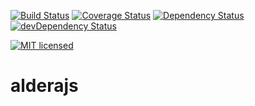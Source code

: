 [![Build Status](https://travis-ci.org/markwise/alderajs.svg?branch=master)](https://travis-ci.org/markwise/alderajs)
[![Coverage Status](https://coveralls.io/repos/github/markwise/alderajs/badge.svg?branch=master)](https://coveralls.io/github/markwise/alderajs?branch=master)
[![Dependency Status](https://david-dm.org/markwise/alderajs.svg)](https://david-dm.org/markwise/alderajs)
[![devDependency Status](https://david-dm.org/markwise/alderajs/dev-status.svg)](https://david-dm.org/markwise/alderajs#info=devDependencies)

[![MIT licensed](https://img.shields.io/badge/license-MIT-blue.svg)](https://github.com/markwise/alderajs/blob/master/LICENSE)

# alderajs